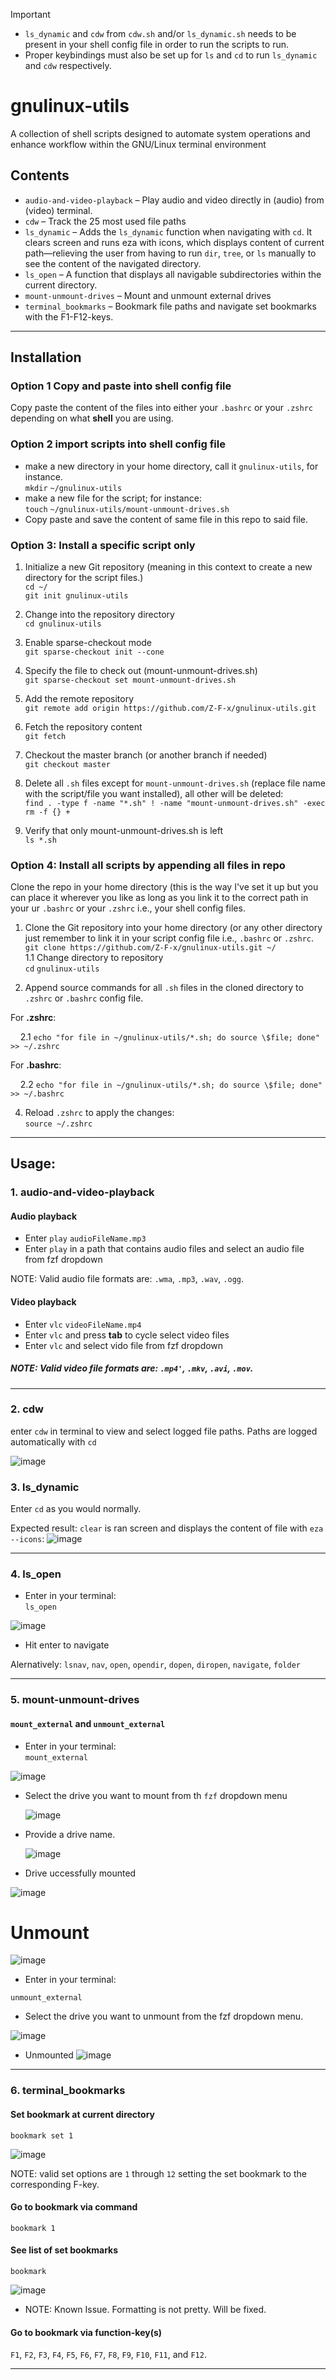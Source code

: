 > [!IMPORTANT]  
> - `ls_dynamic` and `cdw` from `cdw.sh` and/or `ls_dynamic.sh` needs to be present in your shell config file in order to run the scripts to run.
> - Proper keybindings must also be set up for `ls` and `cd` to run `ls_dynamic` and `cdw` respectively.

# gnulinux-utils
A collection of shell scripts designed to automate system operations and enhance workflow within the GNU/Linux terminal environment

## Contents
- `audio-and-video-playback` – 
Play audio and video directly in (audio) from (video) terminal.
- `cdw` – 
Track the 25 most used file paths
- `ls_dynamic` – 
Adds the `ls_dynamic` function when navigating with `cd`. It clears screen and runs eza with icons, which displays content of current path—relieving the user from having to run `dir`, `tree`, or `ls` manually to see the content of the navigated directory.
- `ls_open` –
A function that displays all navigable subdirectories within the current directory. 
- `mount-unmount-drives` – 
Mount and unmount external drives
- `terminal_bookmarks` – 
Bookmark file paths and navigate set bookmarks with the F1-F12-keys.

---


## Installation

### Option 1 Copy and paste into shell config file

Copy paste the content of the files into either your `.bashrc` or your `.zshrc` depending on what **shell** you are using.

### Option 2 import scripts into shell config file

- make a new directory in your home directory, call it `gnulinux-utils`, for instance.\
  `mkdir` `~/gnulinux-utils`
- make a new file for the script; for instance:\
  `touch` `~/gnulinux-utils/mount-unmount-drives.sh`
- Copy paste and save the content of same file in this repo to said file.

### Option 3: Install a specific script only

1. Initialize a new Git repository (meaning in this context to create a new directory for the script files.)\
```cd ~/```\
```git init gnulinux-utils ```

2. Change into the repository directory\
```cd gnulinux-utils```

3. Enable sparse-checkout mode\
```git sparse-checkout init --cone```

4. Specify the file to check out (mount-unmount-drives.sh)\
```git sparse-checkout set mount-unmount-drives.sh```

5. Add the remote repository\
```git remote add origin https://github.com/Z-F-x/gnulinux-utils.git```

6. Fetch the repository content\
```git fetch```

7. Checkout the master branch (or another branch if needed)\
```git checkout master```

8. Delete all `.sh` files except for `mount-unmount-drives.sh` (replace file name with the script/file you want installed), all other will be deleted:\
  ```find . -type f -name "*.sh" ! -name "mount-unmount-drives.sh" -exec rm -f {} +```
  
9. Verify that only mount-unmount-drives.sh is left\
`ls *.sh`

### Option 4: Install all scripts by appending all files in repo 

Clone the repo in your home directory (this is the way I've set it up but you can place it wherever you like as long as you link it to the correct path in your ur `.bashrc` or your `.zshrc` i.e., your shell config files.

1. Clone the Git repository into your home directory (or any other directory just remember to link it in your script config file i.e., `.bashrc` or `.zshrc`.\
  ```git clone https://github.com/Z-F-x/gnulinux-utils.git ~/```\
  1.1  Change directory to repository\
     `cd` `gnulinux-utils`
  
2. Append source commands for all `.sh` files in the cloned directory to `.zshrc` or `.bashrc` config file. 

For **.zshrc**:

      2.1 `echo "for file in ~/gnulinux-utils/*.sh; do source \$file; done" >> ~/.zshrc`

For **.bashrc**:
  
      2.2 `echo "for file in ~/gnulinux-utils/*.sh; do source \$file; done" >> ~/.bashrc`
  
4. Reload `.zshrc` to apply the changes:\
  ```source ~/.zshrc```


<hr style="height: 0.5px;">

## Usage:

### 1. **audio-and-video-playback**

#### Audio playback
- Enter `play` `audioFileName.mp3`
- Enter `play` in a path that contains audio files and select an audio file from fzf dropdown

NOTE: Valid audio file formats are: `.wma`, `.mp3`, `.wav`, `.ogg`.


#### Video playback 
- Enter `vlc` `videoFileName.mp4`
- Enter `vlc` and press **tab** to cycle select video files
- Enter `vlc` and select vido file from fzf dropdown

##### NOTE: Valid video file formats are: `.mp4'`, `.mkv`, `.avi`, `.mov`.

___


### 2. **cdw**
enter `cdw` in terminal to view and select logged file paths. Paths are logged automatically with `cd`

![image](https://github.com/user-attachments/assets/0a03737d-9b00-4c0d-afe9-fe3bda0e2efe)


### 3. **ls_dynamic**
Enter `cd` as you would normally. 

Expected result: 
`clear` is ran screen and displays the content of file with `eza --icons`: 
![image](https://github.com/user-attachments/assets/94e0246a-297b-4199-834f-0b8f9838ffeb)

___


### 4. **ls_open**

- Enter in your terminal:\
  `ls_open`

![image](https://github.com/user-attachments/assets/864afff5-2c47-45c0-af8c-8a009dbf7c18)
- Hit enter to navigate

Alernatively: `lsnav`, `nav`, `open`, `opendir`, `dopen`, `diropen`, `navigate`, `folder`

___

### 5. **mount-unmount-drives**

#### `mount_external` and `unmount_external`

- Enter in your terminal:\
  `mount_external`

![image](https://github.com/user-attachments/assets/ccbf6a0b-5795-44f1-a623-4d6b8e60debe)
  
- Select the drive you want to mount from th `fzf` dropdown menu

  ![image](https://github.com/user-attachments/assets/eb653863-102b-4d0f-a857-7ac2030160d3)

- Provide a drive name.

  ![image](https://github.com/user-attachments/assets/fd6bc936-7ca9-4dbe-9364-236ade6a3316)

- Drive uccessfully mounted

![image](https://github.com/user-attachments/assets/df1602c3-5ae0-48b0-8acd-4098d45fef53)

# Unmount

![image](https://github.com/user-attachments/assets/0bc4fd75-184d-4191-a58a-dec2d5ad21af)

- Enter in your terminal:

`unmount_external`

- Select the drive you want to unmount from the fzf dropdown menu.

![image](https://github.com/user-attachments/assets/96533b55-bcfe-4655-84dc-227f86879bc0)

- Unmounted
![image](https://github.com/user-attachments/assets/47ab7f00-a8f5-4fe2-9dd4-716cc2d9a81c)

___


### 6. **terminal_bookmarks**

#### Set bookmark at current directory
```bookmark set 1```

![image](https://github.com/user-attachments/assets/1db9a700-a8ee-4146-b539-353a5130651e)



NOTE: valid set options are `1` through `12` setting the set bookmark to the corresponding F-key.

#### Go to bookmark via command
```bookmark 1```

#### See list of set bookmarks
```bookmark```

![image](https://github.com/user-attachments/assets/a787bc80-668b-4399-9ee6-499947ab681a)
<!-- TODO: Fix this issue -->
- NOTE: Known Issue.  Formatting is not pretty.  Will be fixed.

#### Go to bookmark via function-key(s)
`F1`, `F2`, `F3`, `F4`, `F5`, `F6`, `F7`, `F8`, `F9`, `F10`, `F11`, and `F12`.

___
